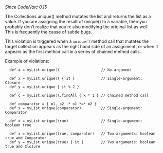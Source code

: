 *Since CodeNarc 0.15*

The Collections.unique() method mutates the list and returns the list as
a value. If you are assigning the result of unique() to a variable, then
you probably don’t realize that you’re also modifying the original list
as well. This is frequently the cause of subtle bugs.

This violation is triggered when a `unique()` method call that mutates
the target collection appears as the right hand side of an assignment,
or when it appears as the first method call in a series of chained
method calls.

Example of violations:

``` 
  def a = myList.unique()                   // No-argument

  def x = myList.unique() { it }            // Single-argument: Closure
  def y = myList.unique { it % 2 }

  def c = myList.unique().findAll { x * 1 } // Chained method call

  def comparator = { o1, o2 -* o1 *=* o2 }
  def x = myList.unique(comparator)         // Single-argument: Comparator

  def x = myList.unique(true)               // Single-argument: boolean true

  def x = myList.unique(true, comparator)   // Two arguments: boolean true and Comparator
  def y = myList.unique(true) { it }        // Two arguments: boolean true and Closure
```
